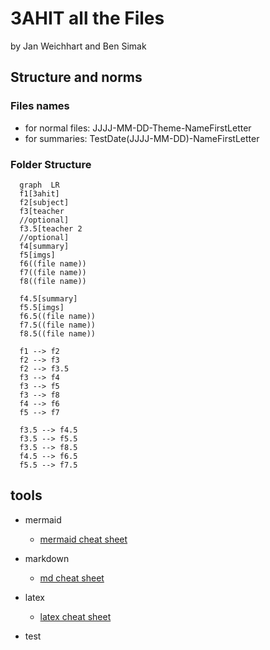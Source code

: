# 3AHIT all the Files

by  Jan Weichhart and Ben Simak

## Structure and norms

### Files names
  
- for normal files: JJJJ-MM-DD-Theme-NameFirstLetter
- for summaries: TestDate(JJJJ-MM-DD)-NameFirstLetter

### Folder Structure
  
```mermaid
  graph  LR
  f1[3ahit]
  f2[subject]
  f3[teacher
  //optional]
  f3.5[teacher 2
  //optional]
  f4[summary]
  f5[imgs]
  f6((file name))
  f7((file name))
  f8((file name))

  f4.5[summary]
  f5.5[imgs]
  f6.5((file name))
  f7.5((file name))
  f8.5((file name))

  f1 --> f2
  f2 --> f3
  f2 --> f3.5
  f3 --> f4
  f3 --> f5
  f3 --> f8
  f4 --> f6
  f5 --> f7

  f3.5 --> f4.5
  f3.5 --> f5.5
  f3.5 --> f8.5
  f4.5 --> f6.5
  f5.5 --> f7.5

  ```

## tools

- mermaid
  - [mermaid cheat sheet](https://mermaid.js.org/ecosystem/tutorials.html)
  
- markdown
  - [md cheat sheet](https://github.com/adam-p/markdown-here/wiki/Markdown-Cheatsheet)

- latex
  - [latex cheat sheet](https://quickref.me/latex.html)

- test